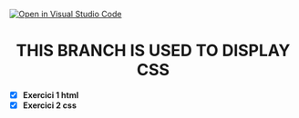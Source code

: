 [![Open in Visual Studio Code](https://classroom.github.com/assets/open-in-vscode-c66648af7eb3fe8bc4f294546bfd86ef473780cde1dea487d3c4ff354943c9ae.svg)](https://classroom.github.com/online_ide?assignment_repo_id=10171500&assignment_repo_type=AssignmentRepo)


# <div align="center">  THIS BRANCH IS USED TO DISPLAY CSS

- [x] **Exercici 1 html** 
- [x] **Exercici 2 css**
